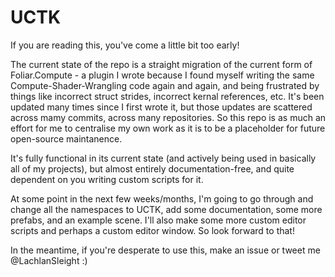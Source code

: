# UCTK
If you are reading this, you've come a little bit too early!

The current state of the repo is a straight migration of the current form of Foliar.Compute - a plugin I wrote because I found myself writing the same Compute-Shader-Wrangling code again and again, and being frustrated by things like incorrect struct strides, incorrect kernal references, etc. It's been updated many times since I first wrote it, but those updates are scattered across mamy commits, across many repositories. So this repo is as much an effort for me to centralise my own work as it is to be a placeholder for future open-source maintanence.

It's fully functional in its current state (and actively being used in basically all of my projects), but almost entirely documentation-free, and quite dependent on you writing custom scripts for it.

At some point in the next few weeks/months, I'm going to go through and change all the namespaces to UCTK, add some documentation, some more prefabs, and an example scene. I'll also make some more custom editor scripts and perhaps a custom editor window. So look forward to that!

In the meantime, if you're desperate to use this, make an issue or tweet me @LachlanSleight :)

